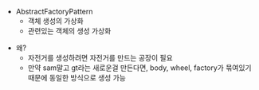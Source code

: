 * AbstractFactoryPattern
  - 객체 생성의 가상화
  - 관련있는 객체의 생성 가상화

- 왜?
    - 자전거를 생성하려면 자전거를 만드는 공장이 필요
    - 만약 sam말고 gt라는 새로운걸 만든다면, body, wheel, factory가 묶여있기 때문에 동일한 방식으로 생성 가능
